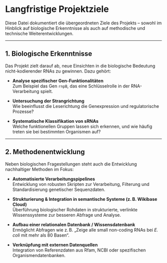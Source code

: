 # Langfristige Projektziele

Diese Datei dokumentiert die übergeordneten Ziele des Projekts – sowohl im Hinblick auf biologische Erkenntnisse als auch auf methodische und technische Weiterentwicklungen.

---

## 1. Biologische Erkenntnisse

Das Projekt zielt darauf ab, neue Einsichten in die biologische Bedeutung nicht-kodierender RNAs zu gewinnen. Dazu gehört:

- **Analyse spezifischer Gen-Funktionalitäten**  
  Zum Beispiel das Gen `rnpB`, das eine Schlüsselrolle in der RNA-Verarbeitung spielt.

- **Untersuchung der Strangrichtung**  
  Wie beeinflusst die Leserichtung die Genexpression und regulatorische Prozesse?

- **Systematische Klassifikation von sRNAs**  
  Welche funktionellen Gruppen lassen sich erkennen, und wie häufig treten sie bei bestimmten Organismen auf?

---

## 2. Methodenentwicklung

Neben biologischen Fragestellungen steht auch die Entwicklung nachhaltiger Methoden im Fokus:

- **Automatisierte Verarbeitungspipelines**  
  Entwicklung von robusten Skripten zur Verarbeitung, Filterung und Standardisierung genetischer Sequenzdaten.

- **Strukturierung & Integration in semantische Systeme (z. B. Wikibase Cloud)**  
  Überführung biologischer Rohdaten in strukturierte, verlinkte Wissenssysteme zur besseren Abfrage und Analyse.

- **Aufbau einer relationalen Datenbank / Wissensdatenbank**  
  Ermöglicht Abfragen wie z. B. „Zeige alle small non-coding RNAs bei _E. coli_ mit mehr als 80 Basen“.

- **Verknüpfung mit externen Datenquellen**  
  Integration von Referenzdaten aus Rfam, NCBI oder spezifischen Organismendatenbanken.

